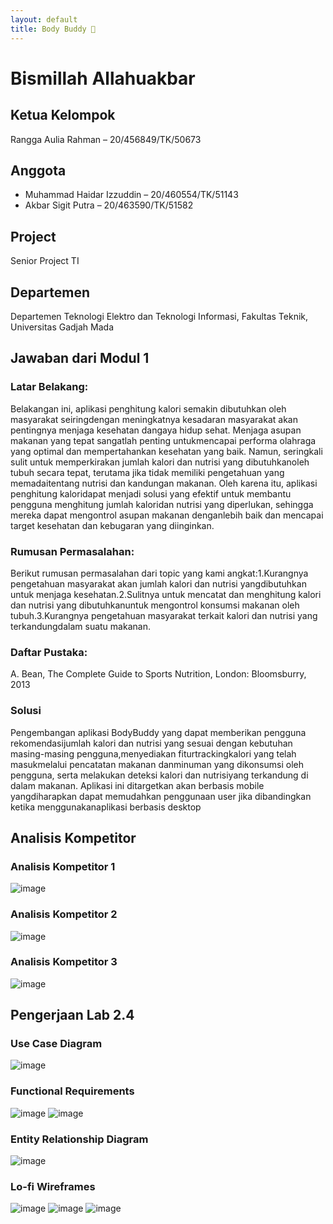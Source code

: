 ```yaml
---
layout: default
title: Body Buddy 💪
---
```


# Bismillah Allahuakbar 

## Ketua Kelompok
Rangga Aulia Rahman – 20/456849/TK/50673

## Anggota
- Muhammad Haidar Izzuddin – 20/460554/TK/51143
- Akbar Sigit Putra – 20/463590/TK/51582

## Project
Senior Project TI

## Departemen
Departemen Teknologi Elektro dan Teknologi Informasi, Fakultas Teknik, Universitas Gadjah Mada

## Jawaban dari Modul 1
### Latar Belakang:
Belakangan ini, aplikasi penghitung kalori semakin dibutuhkan oleh masyarakat seiringdengan meningkatnya kesadaran masyarakat akan pentingnya menjaga kesehatan dangaya hidup sehat. Menjaga asupan makanan yang tepat sangatlah penting untukmencapai performa olahraga yang optimal dan mempertahankan kesehatan yang baik.
Namun, seringkali sulit untuk memperkirakan jumlah kalori dan nutrisi yang dibutuhkanoleh tubuh secara tepat, terutama jika tidak memiliki pengetahuan yang memadaitentang nutrisi dan kandungan makanan. Oleh karena itu, aplikasi penghitung kaloridapat menjadi solusi yang efektif untuk membantu pengguna menghitung jumlah kaloridan nutrisi yang diperlukan, sehingga mereka dapat mengontrol asupan makanan denganlebih baik dan mencapai target kesehatan dan kebugaran yang diinginkan.
### Rumusan Permasalahan:
Berikut rumusan permasalahan dari topic yang kami angkat:1.Kurangnya pengetahuan masyarakat akan jumlah kalori dan nutrisi yangdibutuhkan untuk menjaga kesehatan.2.Sulitnya untuk mencatat dan menghitung kalori dan nutrisi yang dibutuhkanuntuk mengontrol konsumsi makanan oleh tubuh.3.Kurangnya pengetahuan masyarakat terkait kalori dan nutrisi yang terkandungdalam suatu makanan.
### Daftar Pustaka:
A. Bean, The Complete Guide to Sports Nutrition, London: Bloomsburry, 2013

### Solusi
Pengembangan aplikasi BodyBuddy yang dapat memberikan pengguna rekomendasijumlah kalori dan nutrisi yang sesuai dengan kebutuhan masing-masing pengguna,menyediakan fiturtrackingkalori yang telah masukmelalui pencatatan makanan danminuman yang dikonsumsi oleh pengguna, serta melakukan deteksi kalori dan nutrisiyang terkandung di dalam makanan. Aplikasi ini ditargetkan akan berbasis mobile yangdiharapkan dapat memudahkan penggunaan user jika dibandingkan ketika menggunakanaplikasi berbasis desktop

## Analisis Kompetitor
### Analisis Kompetitor 1
![image](https://user-images.githubusercontent.com/79177708/222970503-0d0ae8c3-0428-4cbb-91ed-c2685544c23c.png)

### Analisis Kompetitor 2
![image](https://user-images.githubusercontent.com/79177708/222970525-adbc2a0c-b690-4576-a200-dc97fb960b56.png)

### Analisis Kompetitor 3
![image](https://user-images.githubusercontent.com/79177708/222970541-cd9c0fb1-5dc8-471b-a2fb-9d1579295b66.png)

## Pengerjaan Lab 2.4
### Use Case Diagram
![image](https://user-images.githubusercontent.com/79177708/223071794-13c3d809-3841-483e-a76b-2b50ad00e8ea.png)
### Functional Requirements
![image](https://user-images.githubusercontent.com/79177708/223071904-c08939b9-2168-4e96-a1a1-5f45249b104e.png)
![image](https://user-images.githubusercontent.com/79177708/223071966-8276280e-1bb5-41a1-a34f-fa9f301f4a3d.png)
### Entity Relationship Diagram
![image](https://user-images.githubusercontent.com/79177708/223072062-8909603d-0b9d-4da3-b552-b3e4f1e8b992.png)
### Lo-fi Wireframes
![image](https://user-images.githubusercontent.com/79177708/223072191-2cd0e7aa-0a58-4c3d-b016-7c4532913ee2.png) ![image](https://user-images.githubusercontent.com/79177708/223072287-3f1162b5-4a3e-46a4-a67b-528521e254a2.png) ![image](https://user-images.githubusercontent.com/79177708/223072345-e4bcce3c-ffbe-4742-b19e-48e30d9ae190.png)





